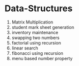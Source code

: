 # Data-Structures
1. Matrix Multiplication
2. student mark sheet generation
3. inventory maintenance
4. swapping two numbers
5. factorial using recursion
6. linear search
7. fibonacci using recursion
8. menu based number property
